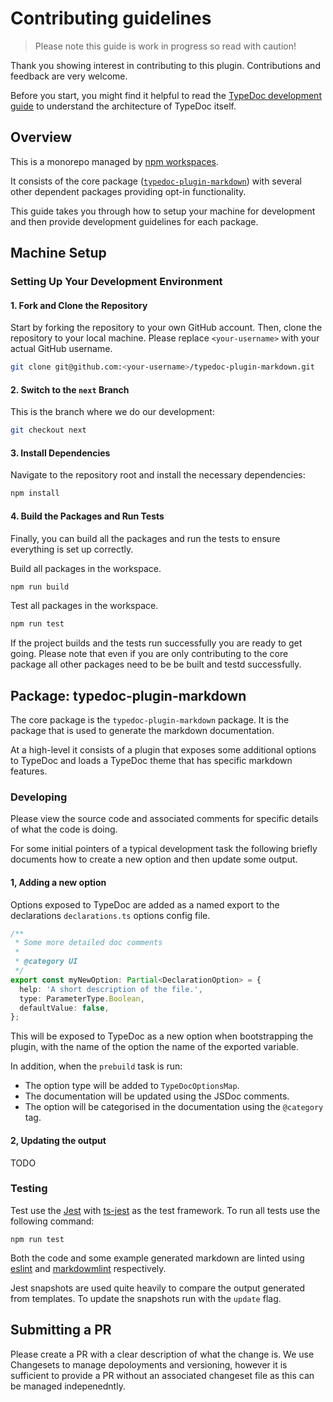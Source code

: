 # Contributing guidelines

> Please note this guide is work in progress so read with caution!

Thank you showing interest in contributing to this plugin. Contributions and feedback are very welcome.

Before you start, you might find it helpful to read the [TypeDoc development guide](https://typedoc.org/guides/development/) to understand the architecture of TypeDoc itself.

## Overview

This is a monorepo managed by [npm workspaces](https://docs.npmjs.com/cli/v7/using-npm/workspaces).

It consists of the core package ([`typedoc-plugin-markdown`]()) with several other dependent packages providing opt-in functionality.

This guide takes you through how to setup your machine for development and then provide development guidelines for each package.

## Machine Setup

### Setting Up Your Development Environment

#### 1. Fork and Clone the Repository

Start by forking the repository to your own GitHub account. Then, clone the repository to your local machine. Please replace `<your-username>` with your actual GitHub username.

```bash
git clone git@github.com:<your-username>/typedoc-plugin-markdown.git
```

#### 2. Switch to the `next` Branch

This is the branch where we do our development:

```bash
git checkout next
```

#### 3. Install Dependencies

Navigate to the repository root and install the necessary dependencies:

```bash
npm install
```

#### 4. Build the Packages and Run Tests

Finally, you can build all the packages and run the tests to ensure everything is set up correctly.

Build all packages in the workspace.

```bash
npm run build
```

Test all packages in the workspace.

```bash
npm run test
```

If the project builds and the tests run successfully you are ready to get going. Please note that even if you are only contributing to the core package all other packages need to be be built and testd successfully.

## Package: typedoc-plugin-markdown

The core package is the `typedoc-plugin-markdown` package. It is the package that is used to generate the markdown documentation.

At a high-level it consists of a plugin that exposes some additional options to TypeDoc and loads a TypeDoc theme that has specific markdown features.

### Developing

Please view the source code and associated comments for specific details of what the code is doing.

For some initial pointers of a typical development task the following briefly documents how to create a new option and then update some output.

#### 1, Adding a new option

Options exposed to TypeDoc are added as a named export to the declarations `declarations.ts` options config file.

```ts
/**
 * Some more detailed doc comments
 *
 * @category UI
 */
export const myNewOption: Partial<DeclarationOption> = {
  help: 'A short description of the file.',
  type: ParameterType.Boolean,
  defaultValue: false,
};
```

This will be exposed to TypeDoc as a new option when bootstrapping the plugin, with the name of the option the name of the exported variable.

In addition, when the `prebuild` task is run:

- The option type will be added to `TypeDocOptionsMap`.
- The documentation will be updated using the JSDoc comments.
- The option will be categorised in the documentation using the `@category` tag.

#### 2, Updating the output

TODO

### Testing

Test use the [Jest](https://jestjs.io/) with [ts-jest](https://kulshekhar.github.io/ts-jest/) as the test framework. To run all tests use the following command:

```shell
npm run test
```

Both the code and some example generated markdown are linted using [eslint](https://eslint.org/) and [markdowmlint](https://github.com/DavidAnson/markdownlint) respectively.

Jest snapshots are used quite heavily to compare the output generated from templates. To update the snapshots run with the `update` flag.

## Submitting a PR

Please create a PR with a clear description of what the change is. We use Changesets to manage depoloyments and versioning, however it is sufficient to provide a PR without an associated changeset file as this can be managed indepenedntly.
